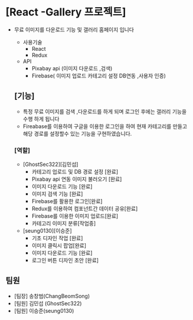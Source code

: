 # [React -Gallery 프로젝트]
 - 무료 이미지를 다운로드 기능 및 갤러리 홈페이지 입니다
    - 사용기술
        - React
        - Redux
    - API
        - Pixabay api (이미지 다운로드 ,검색)
        - Firebase( 이미지 업로드 카테고리 설정  DB연동 ,사용자 인증)
    ## [기능] 
   - 특정 무료 이미지를 검색 ,다운로드를 하게 되며 로그인 후에는 갤러리 기능을 수행 하게 됩니다
    - Fireabase를 이용하여 구글을 이용한 로그인을 하여 현재 카테고리를 만들고 해당 경로를 설정할수 있는 기능을 구현하였습니다.

    ### [역할]
    - [GhostSec322][김민섭]
        - 카테고리 업로드  및 DB 경로 설정 [완료]
        - Pixabay api 연동 이미지 불러오기 [완료]
        - 이미지 다운로드 기능 [완료]
        - 이미지 검색 기능 [완료]
        - Firebase를 활용한 로그인[완료]
        - Redux를 이용하여 컴포넌트간 데이터 공유[완료]
        - Firebase를 이용한 이미지 업로드[완료]
        - 카테고리 이미지 분류[작업중]
     - [seung0130][이승준]
        - 기초 디자인 작업 [완료]
        - 이미지 클릭시 팝업[완료]
        - 이미지 다운로드 기능 [완료]
        - 로그인 버튼 디자인 초안 [완료]
    
## 팀원
- [팀장] 송창범(ChangBeomSong)
- [팀원] 김민섭 (GhostSec322)
- [팀원] 이승준(seung0130)